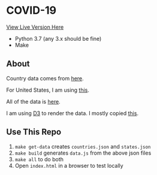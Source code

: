 # COVID-19

[View Live Version Here](https://bradj.github.io/covid-19/)

* Python 3.7 (any 3.x should be fine)
* Make

## About

Country data comes from [here](https://thevirustracker.com/timeline/map-data.json).

For United States, I am using [this](https://covidtracking.com/api/states/daily).

All of the data is [here](data.js).

I am using [D3](https://d3js.org/) to render the data. I mostly copied [this](https://observablehq.com/@d3/multi-line-chart).

## Use This Repo

1. `make get-data` creates `countries.json` and `states.json`
1. `make build` generates `data.js` from the above json files
1. `make all` to do both
1. Open `index.html` in a browser to test locally
